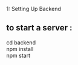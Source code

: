 
1: Setting Up Backend
<h2>to start a server :</h2>

cd backend
<br>
npm install
<br>
npm start
<br>




